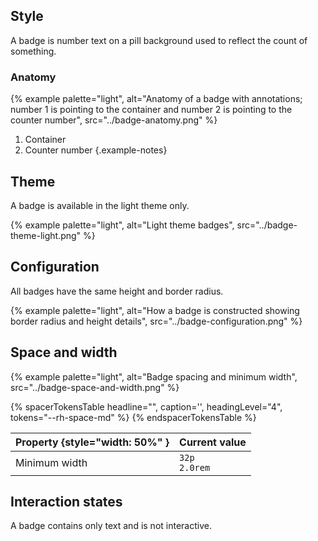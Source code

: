 ## Style 
A badge is number text on a pill background used to reflect the count of something.

### Anatomy 
{% example palette="light",
          alt="Anatomy of a badge with annotations; number 1 is pointing to the container and number 2 is pointing to the counter number",
          src="../badge-anatomy.png" %}

1. Container
2. Counter number
{.example-notes}

## Theme 
A badge is available in the light theme only.

{% example palette="light",
          alt="Light theme badges",
          src="../badge-theme-light.png" %}

## Configuration 
All badges have the same height and border radius.

{% example palette="light",
          alt="How a badge is constructed showing border radius and height details",
          src="../badge-configuration.png" %}

## Space and width 
{% example palette="light",
          alt="Badge spacing and minimum width",
          src="../badge-space-and-width.png" %}

{% spacerTokensTable 
  headline="",
  caption='',
  headingLevel="4",
  tokens="--rh-space-md" %}
{% endspacerTokensTable %}

| Property {style="width: 50%" }  | Current value     |
| ------------------------------- | ----------------- |
| Minimum width                   | `32p`<br>`2.0rem` |

## Interaction states 
A badge contains only text and is not interactive.